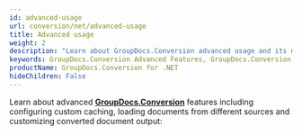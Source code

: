 ```yaml
---
id: advanced-usage
url: conversion/net/advanced-usage
title: Advanced usage
weight: 2
description: "Learn about GroupDocs.Conversion advanced usage and its multiple powerful features like document conversion process customization, track conversion progress, load documents from different sources etc."
keywords: GroupDocs.Conversion Advanced Features, GroupDocs.Conversion Customization, GroupDocs.Conversion Advanced Features C#
productName: GroupDocs.Conversion for .NET
hideChildren: False
---
```

Learn about advanced [**GroupDocs.Conversion**](https://products.groupdocs.com/conversion/net) features including configuring custom caching, loading documents from different sources and customizing converted document output:
